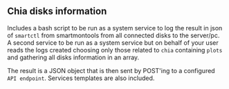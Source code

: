 ## Chia disks information

Includes a bash script to be run as a system service to log the result in json of `smartctl` from smartmontools from all connected disks to the server/pc.
A second service to be run as a system service but on behalf of your user reads the logs created choosing only those related to `chia` containing `plots` and gathering all disks information in an array.

The result is a JSON object that is then sent by POST'ing to a configured `API endpoint`.
Services templates are also included.
